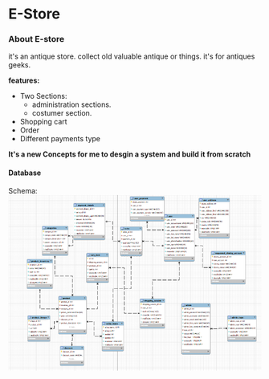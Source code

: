 # E-Store
### About E-store
it's an antique store. collect old valuable antique or things.
it's for antiques geeks.

**features:**
- Two Sections:
    - administration sections.
    - costumer section.
- Shopping cart
- Order
- Different payments type


 **It's  a new Concepts for me to desgin a system and build it from scratch**

 #### Database
Schema:
![schema photo](https://github.com/Tczr/E-Store/blob/main/DB/Schema/schemaPhoto.png)

